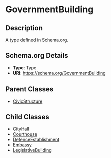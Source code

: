 # GovernmentBuilding

## Description
A type defined in Schema.org.

## Schema.org Details
- **Type**: Type
- **URI**: https://schema.org/GovernmentBuilding

## Parent Classes
- [CivicStructure](../CivicStructure.md)

## Child Classes
- [CityHall](CityHall/CityHall.md)
- [Courthouse](Courthouse/Courthouse.md)
- [DefenceEstablishment](DefenceEstablishment/DefenceEstablishment.md)
- [Embassy](Embassy/Embassy.md)
- [LegislativeBuilding](LegislativeBuilding/LegislativeBuilding.md)

